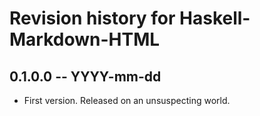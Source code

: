 # Revision history for Haskell-Markdown-HTML

## 0.1.0.0 -- YYYY-mm-dd

* First version. Released on an unsuspecting world.
